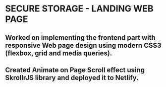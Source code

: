 # SECURE STORAGE - LANDING WEB PAGE
## Worked on implementing the frontend part with responsive Web page design using modern CSS3 (flexbox, grid and media queries).
## Created Animate on Page Scroll effect using SkrollrJS library and deployed it to Netlify.
